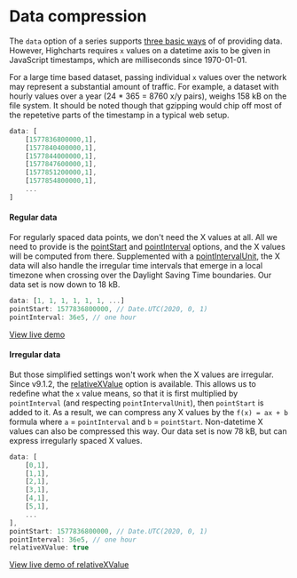 Data compression
===

The `data` option of a series supports [three basic ways](https://www.highcharts.com/docs/chart-concepts/series#the-data-in-a-series) of of providing data. However, Highcharts requires `x` values on a datetime axis to be given in JavaScript timestamps, which are milliseconds since 1970-01-01.

For a large time based dataset, passing individual `x` values over the network may represent a substantial amount of traffic. For example, a dataset with hourly values over a year (24 * 365 = 8760 x/y pairs), weighs 158 kB on the file system. It should be noted though that gzipping would chip off most of the repetetive parts of the timestamp in a typical web setup.

```js
data: [
    [1577836800000,1],
    [1577840400000,1],
    [1577844000000,1],
    [1577847600000,1],
    [1577851200000,1],
    [1577854800000,1],
    ...
]
```

#### Regular data
For regularly spaced data points, we don't need the X values at all. All we need to provide is the [pointStart](https://api.highcharts.com/highcharts/series.line.pointStart) and [pointInterval](https://api.highcharts.com/highcharts/series.line.pointInterval) options, and the X values will be computed from there. Supplemented with a [pointIntervalUnit](https://api.highcharts.com/highcharts/series.line.pointIntervalUnit), the X data will also handle the irregular time intervals that emerge in a local timezone when crossing over the Daylight Saving Time boundaries. Our data set is now down to 18 kB.

```js
data: [1, 1, 1, 1, 1, 1, ...]
pointStart: 1577836800000, // Date.UTC(2020, 0, 1)
pointInterval: 36e5, // one hour
```

[View live demo](https://jsfiddle.net/gh/get/library/pure/highcharts/highcharts/tree/master/samples/highcharts/plotoptions/series-pointstart-datetime/)

#### Irregular data
But those simplified settings won't work when the X values are irregular. Since v9.1.2, the [relativeXValue](https://api.highcharts.com/highcharts/series.line.relativeXValue) option is available. This allows us to redefine what the `x` value means, so that it is first multiplied by `pointInterval` (and respecting `pointIntervalUnit`), then `pointStart` is added to it. As a result, we can compress any X values by the `f(x) = ax + b` formula where `a` = `pointInterval` and `b` = `pointStart`. Non-datetime X values can also be compressed this way. Our data set is now 78 kB, but can express irregularly spaced X values.

```js
data: [
    [0,1],
    [1,1],
    [2,1],
    [3,1],
    [4,1],
    [5,1],
    ...
],
pointStart: 1577836800000, // Date.UTC(2020, 0, 1)
pointInterval: 36e5, // one hour
relativeXValue: true
```

[View live demo of relativeXValue](https://jsfiddle.net/gh/get/library/pure/highcharts/highcharts/tree/master/samples/highcharts/plotoptions/series-relativexvalue/)

